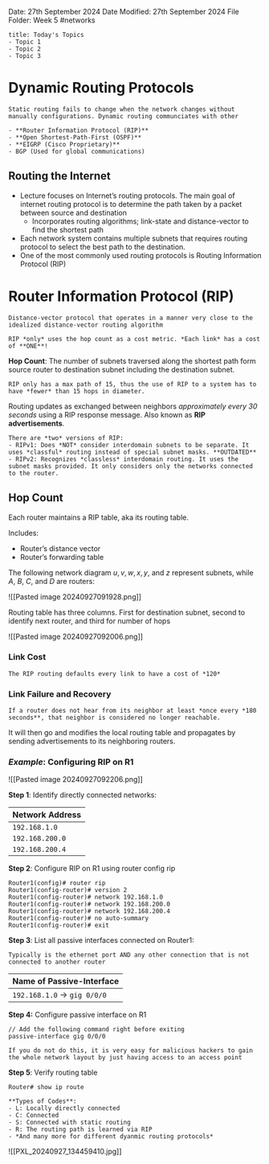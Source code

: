 Date: 27th September 2024
Date Modified: 27th September 2024
File Folder: Week 5
#networks

```ad-summary
title: Today's Topics
- Topic 1
- Topic 2
- Topic 3
```

# Dynamic Routing Protocols

```ad-important
Static routing fails to change when the network changes without manually configurations. Dynamic routing communciates with other 
```

```ad-example
- **Router Information Protocol (RIP)**
- **Open Shortest-Path-First (OSPF)**
- **EIGRP (Cisco Proprietary)**
- BGP (Used for global communications)
```

## Routing the Internet

- Lecture focuses on Internet’s routing protocols. The main goal of internet routing protocol is to determine the path taken by a packet between source and destination
	- Incorporates routing algorithms; link-state and distance-vector to find the shortest path
- Each network system contains multiple subnets that requires routing protocol to select the best path to the destination.
- One of the most commonly used routing protocols is Routing Information Protocol (RIP)

# Router Information Protocol (RIP)

```ad-summary
Distance-vector protocol that operates in a manner very close to the idealized distance-vector routing algorithm
```

```ad-warning
RIP *only* uses the hop count as a cost metric. *Each link* has a cost of **ONE**!
```

**Hop Count**: The number of subnets traversed along the shortest path form source router to destination subnet including the destination subnet.

```ad-danger
RIP only has a max path of 15, thus the use of RIP to a system has to have *fewer* than 15 hops in diameter.
```

Routing updates as exchanged between neighbors *approximately every 30 seconds* using a RIP response message. Also known as **RIP advertisements**.

```ad-note
There are *two* versions of RIP:
- RIPv1: Does *NOT* consider interdomain subnets to be separate. It uses *classful* routing instead of special subnet masks. **OUTDATED**
- RIPv2: Recognizes *classless* interdomain routing. It uses the subnet masks provided. It only considers only the networks connected to the router.
```

## Hop Count

Each router maintains a RIP table, aka its routing table.

Includes:
- Router’s distance vector
- Router’s forwarding table

The following network diagram $u, v, w, x, y$, and $z$ represent subnets, while $A$, $B$, $C$, and $D$ are routers:

![[Pasted image 20240927091928.png]]

Routing table has three columns. First for destination subnet, second to identify next router, and third for number of hops

![[Pasted image 20240927092006.png]]

### Link Cost

```ad-important
The RIP routing defaults every link to have a cost of *120*
```

### Link Failure and Recovery

```ad-important
If a router does not hear from its neighbor at least *once every *180 seconds**, that neighbor is considered no longer reachable.
```

It will then go and modifies the local routing table and propagates by sending advertisements to its neighboring routers.

### *Example*: Configuring RIP on R1

![[Pasted image 20240927092206.png]]

**Step 1**: Identify directly connected networks:

| Network Address |
| --------------- |
| `192.168.1.0`   |
| `192.168.200.0` |
| `192.168.200.4` |

**Step 2**: Configure RIP on R1 using router config rip

```
Router1(config)# router rip
Router1(config-router)# version 2
Router1(config-router)# network 192.168.1.0
Router1(config-router)# network 192.168.200.0
Router1(config-router)# network 192.168.200.4
Router1(config-router)# no auto-summary
Router1(config-router)# exit
```

**Step 3**: List all passive interfaces connected on Router1:

```ad-note
Typically is the ethernet port AND any other connection that is not connected to another router
```

| Name of Passive-Interface               |
| --------------------------------------- |
| `192.168.1.0` $\rightarrow$ `gig 0/0/0` |

**Step 4:** Configure passive interface on R1

```
// Add the following command right before exiting
passive-interface gig 0/0/0
```

```ad-warning
If you do not do this, it is very easy for malicious hackers to gain the whole network layout by just having access to an access point
```

**Step 5**: Verify routing table

```
Router# show ip route
```

```ad-summary
**Types of Codes**:
- L: Locally directly connected
- C: Connected
- S: Connected with static routing
- R: The routing path is learned via RIP
- *And many more for different dyanmic routing protocols*
```

![[PXL_20240927_134459410.jpg]]



